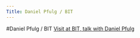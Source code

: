 ```yaml
---
Title: Daniel Pfulg / BIT
---
```

#Daniel Pfulg / BIT
[Visit at BIT, talk with Daniel Pfulg](%base_url%/wiki/projects/bachelorsprojects/Agility/DanielPfulgBIT/DanielPfulg?_k=6d20sZhi)
